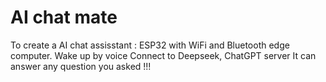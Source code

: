 # AI chat mate
To create a AI chat assisstant :
ESP32 with WiFi and Bluetooth edge computer.
Wake up by voice
Connect to Deepseek, ChatGPT server
It can answer any question you asked !!!
